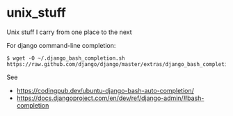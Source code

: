 unix_stuff
==========

Unix stuff I carry from one place to the next


For django command-line completion:

```
$ wget -O ~/.django_bash_completion.sh https://raw.github.com/django/django/master/extras/django_bash_completion
```

See

- https://codingpub.dev/ubuntu-django-bash-auto-completion/
- https://docs.djangoproject.com/en/dev/ref/django-admin/#bash-completion
